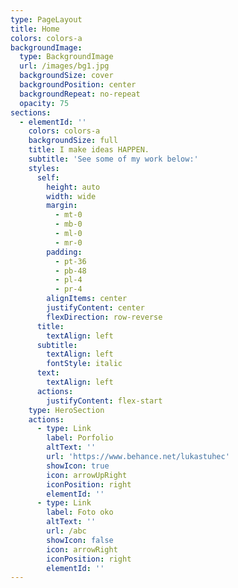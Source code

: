 ```yaml
---
type: PageLayout
title: Home
colors: colors-a
backgroundImage:
  type: BackgroundImage
  url: /images/bg1.jpg
  backgroundSize: cover
  backgroundPosition: center
  backgroundRepeat: no-repeat
  opacity: 75
sections:
  - elementId: ''
    colors: colors-a
    backgroundSize: full
    title: I make ideas HAPPEN.
    subtitle: 'See some of my work below:'
    styles:
      self:
        height: auto
        width: wide
        margin:
          - mt-0
          - mb-0
          - ml-0
          - mr-0
        padding:
          - pt-36
          - pb-48
          - pl-4
          - pr-4
        alignItems: center
        justifyContent: center
        flexDirection: row-reverse
      title:
        textAlign: left
      subtitle:
        textAlign: left
        fontStyle: italic
      text:
        textAlign: left
      actions:
        justifyContent: flex-start
    type: HeroSection
    actions:
      - type: Link
        label: Porfolio
        altText: ''
        url: 'https://www.behance.net/lukastuhec'
        showIcon: true
        icon: arrowUpRight
        iconPosition: right
        elementId: ''
      - type: Link
        label: Foto oko
        altText: ''
        url: /abc
        showIcon: false
        icon: arrowRight
        iconPosition: right
        elementId: ''
---
```

